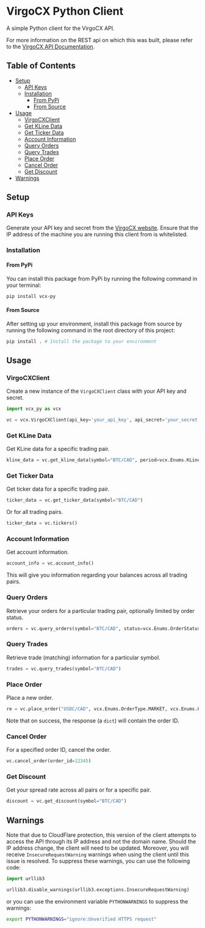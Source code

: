 # VirgoCX Python Client

A simple Python client for the VirgoCX API.

For more information on the REST api on which this was built, please refer to the
[VirgoCX API Documentation](https://github.com/VirgocxDev/VirgocxApiDoc).

## Table of Contents

- [Setup](#setup)
  - [API Keys](#api-keys)
  - [Installation](#installation)
    - [From PyPi](#from-pypi)
    - [From Source](#from-source)
- [Usage](#usage)
  - [VirgoCXClient](#virgocxclient)
  - [Get KLine Data](#get-kline-data)
  - [Get Ticker Data](#get-ticker-data)
  - [Account Information](#account-information)
  - [Query Orders](#query-orders)
  - [Query Trades](#query-trades)
  - [Place Order](#place-order)
  - [Cancel Order](#cancel-order)
  - [Get Discount](#get-discount)
- [Warnings](#warnings)

## Setup

### API Keys

Generate your API key and secret from the [VirgoCX website](https://virgocx.ca/en-virgocx-api). Ensure
that the IP address of the machine you are running this client from is whitelisted.

### Installation

#### From PyPi
You can install this package from PyPi by running the following command in your terminal:

```bash
pip install vcx-py
```

#### From Source
After setting up your environment, install this package from source by running the following command in the
root directory of this project:

```bash
pip install . # Install the package to your environment
```

## Usage

### VirgoCXClient
Create a new instance of the `VirgoCXClient` class with your API key and secret.
```python
import vcx_py as vcx

vc = vcx.VirgoCXClient(api_key='your_api_key', api_secret='your_secret')
```

### Get KLine Data
Get KLine data for a specific trading pair.
```python
kline_data = vc.get_kline_data(symbol="BTC/CAD", period=vcx.Enums.KLineType.Minute)
```

### Get Ticker Data
Get ticker data for a specific trading pair.
```python
ticker_data = vc.get_ticker_data(symbol="BTC/CAD")
```

Or for all trading pairs.
```python
ticker_data = vc.tickers()
```

### Account Information

Get account information.
```python
account_info = vc.account_info()
```

This will give you information regarding your balances across all trading pairs.

### Query Orders
Retrieve your orders for a particular trading pair, optionally limited by order status.
```python
orders = vc.query_orders(symbol="BTC/CAD", status=vcx.Enums.OrderStatus.CANCELED)
```

### Query Trades
Retrieve trade (matching) information for a particular symbol.
```python
trades = vc.query_trades(symbol="BTC/CAD")
```

### Place Order
Place a new order.

```python
re = vc.place_order("USDC/CAD", vcx.Enums.OrderType.MARKET, vcx.Enums.OrderDirection.SELL, qty=30)
```

Note that on success, the response (a `dict`) will contain the order ID.

### Cancel Order
For a specified order ID, cancel the order.
```python
vc.cancel_order(order_id=12345)
```

### Get Discount
Get your spread rate across all pairs or for a specific pair.
```python
discount = vc.get_discount(symbol="BTC/CAD")
```


## Warnings
Note that due to CloudFlare protection, this version of the client attempts to access the API through its
IP address and not the domain name. Should the IP address change, the client will need to be updated.
Moreover, you will receive `InsecureRequestWarning` warnings when using the client until this issue is resolved.
To suppress these warnings, you can use the following code:

```python
import urllib3

urllib3.disable_warnings(urllib3.exceptions.InsecureRequestWarning)
```

or you can use the environment variable `PYTHONWARNINGS` to suppress the warnings:

```bash
export PYTHONWARNINGS="ignore:Unverified HTTPS request"
```
